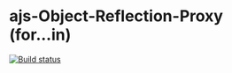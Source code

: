 # ajs-Object-Reflection-Proxy (for...in)

[![Build status](https://ci.appveyor.com/api/projects/status/6biedefag9yi48ig/branch/main?svg=true)](https://ci.appveyor.com/project/IPL1987/ajs-object-reflection-proxy-for-in/branch/main)
